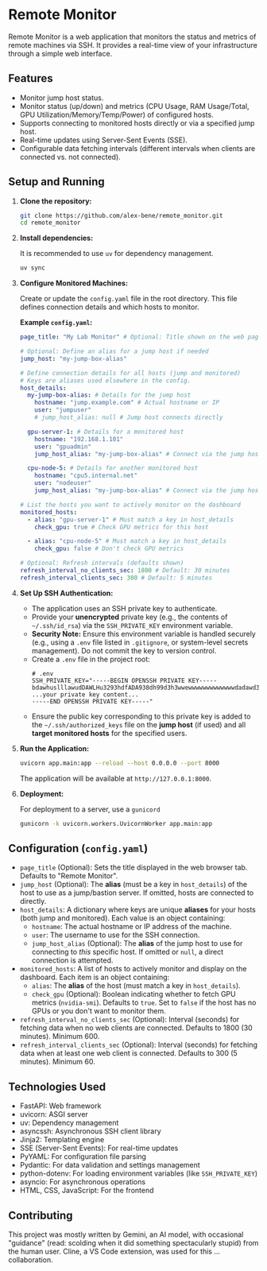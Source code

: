 # Remote Monitor

Remote Monitor is a web application that monitors the status and metrics of remote machines via SSH. It provides a real-time view of your infrastructure through a simple web interface.

## Features

- Monitor jump host status.
- Monitor status (up/down) and metrics (CPU Usage, RAM Usage/Total, GPU Utilization/Memory/Temp/Power) of configured hosts.
- Supports connecting to monitored hosts directly or via a specified jump host.
- Real-time updates using Server-Sent Events (SSE).
- Configurable data fetching intervals (different intervals when clients are connected vs. not connected).

## Setup and Running

1.  **Clone the repository:**

    ```bash
    git clone https://github.com/alex-bene/remote_monitor.git
    cd remote_monitor
    ```

2.  **Install dependencies:**

    It is recommended to use `uv` for dependency management.

    ```bash
    uv sync
    ```

3.  **Configure Monitored Machines:**

    Create or update the `config.yaml` file in the root directory. This file defines connection details and which hosts to monitor.

    **Example `config.yaml`:**

    ```yaml
    page_title: "My Lab Monitor" # Optional: Title shown on the web page

    # Optional: Define an alias for a jump host if needed
    jump_host: "my-jump-box-alias"

    # Define connection details for all hosts (jump and monitored)
    # Keys are aliases used elsewhere in the config.
    host_details:
      my-jump-box-alias: # Details for the jump host
        hostname: "jump.example.com" # Actual hostname or IP
        user: "jumpuser"
        # jump_host_alias: null # Jump host connects directly

      gpu-server-1: # Details for a monitored host
        hostname: "192.168.1.101"
        user: "gpuadmin"
        jump_host_alias: "my-jump-box-alias" # Connect via the jump host

      cpu-node-5: # Details for another monitored host
        hostname: "cpu5.internal.net"
        user: "nodeuser"
        jump_host_alias: "my-jump-box-alias" # Connect via the jump host

    # List the hosts you want to actively monitor on the dashboard
    monitored_hosts:
      - alias: "gpu-server-1" # Must match a key in host_details
        check_gpu: true # Check GPU metrics for this host

      - alias: "cpu-node-5" # Must match a key in host_details
        check_gpu: false # Don't check GPU metrics

    # Optional: Refresh intervals (defaults shown)
    refresh_interval_no_clients_sec: 1800 # Default: 30 minutes
    refresh_interval_clients_sec: 300 # Default: 5 minutes
    ```

4.  **Set Up SSH Authentication:**

    - The application uses an SSH private key to authenticate.
    - Provide your **unencrypted** private key (e.g., the contents of `~/.ssh/id_rsa`) via the `SSH_PRIVATE_KEY` environment variable.
    - **Security Note:** Ensure this environment variable is handled securely (e.g., using a `.env` file listed in `.gitignore`, or system-level secrets management). Do not commit the key to version control.
    - Create a `.env` file in the project root:
      ```dotenv
      # .env
      SSH_PRIVATE_KEY="-----BEGIN OPENSSH PRIVATE KEY-----
      bdawhuslllawudDAWLHu3293hdfADA938dh99d3h3wwewwwwwwwwwwwwwdadawd3DDDDD...
      ...your private key content...
      -----END OPENSSH PRIVATE KEY-----"
      ```
    - Ensure the public key corresponding to this private key is added to the `~/.ssh/authorized_keys` file on the **jump host** (if used) and all **target monitored hosts** for the specified users.

5.  **Run the Application:**

    ```bash
    uvicorn app.main:app --reload --host 0.0.0.0 --port 8000
    ```

    The application will be available at `http://127.0.0.1:8000`.

6.  **Deployment:**

    For deployment to a server, use a `gunicord`

    ```bash
    gunicorn -k uvicorn.workers.UvicornWorker app.main:app
    ```

## Configuration (`config.yaml`)

- `page_title` (Optional): Sets the title displayed in the web browser tab. Defaults to "Remote Monitor".
- `jump_host` (Optional): The **alias** (must be a key in `host_details`) of the host to use as a jump/bastion server. If omitted, hosts are connected to directly.
- `host_details`: A dictionary where keys are unique **aliases** for your hosts (both jump and monitored). Each value is an object containing:
  - `hostname`: The actual hostname or IP address of the machine.
  - `user`: The username to use for the SSH connection.
  - `jump_host_alias` (Optional): The **alias** of the jump host to use for connecting to _this_ specific host. If omitted or `null`, a direct connection is attempted.
- `monitored_hosts`: A list of hosts to actively monitor and display on the dashboard. Each item is an object containing:
  - `alias`: The **alias** of the host (must match a key in `host_details`).
  - `check_gpu` (Optional): Boolean indicating whether to fetch GPU metrics (`nvidia-smi`). Defaults to `true`. Set to `false` if the host has no GPUs or you don't want to monitor them.
- `refresh_interval_no_clients_sec` (Optional): Interval (seconds) for fetching data when no web clients are connected. Defaults to 1800 (30 minutes). Minimum 600.
- `refresh_interval_clients_sec` (Optional): Interval (seconds) for fetching data when at least one web client is connected. Defaults to 300 (5 minutes). Minimum 60.

## Technologies Used

- FastAPI: Web framework
- uvicorn: ASGI server
- uv: Dependency management
- asyncssh: Asynchronous SSH client library
- Jinja2: Templating engine
- SSE (Server-Sent Events): For real-time updates
- PyYAML: For configuration file parsing
- Pydantic: For data validation and settings management
- python-dotenv: For loading environment variables (like `SSH_PRIVATE_KEY`)
- asyncio: For asynchronous operations
- HTML, CSS, JavaScript: For the frontend

## Contributing

This project was mostly written by Gemini, an AI model, with occasional "guidance" (read: scolding when it did something spectacularly stupid) from the human user. Cline, a VS Code extension, was used for this ... collaboration.
